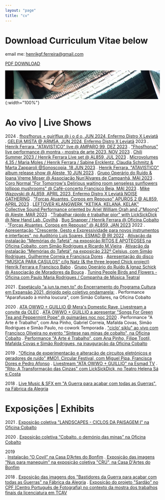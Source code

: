 ```yaml
---
layout: "page"
title: "cv"
---
```


# Download Curriculum Vitae below

email me: henrikgf.ferreira@gmail.com

[PDF DOWNLOAD](assets/cv/CV_Henrik_07_2024.pdf)

![Banner BC 2019](assets/cv/banner_bandcamp_2019.jpg){:width="100%"}


# Ao vivo | Live Shows
2024
. [fhosfhorus + guirlflux @ i o d o, JUN 2024, Enfermo Distro X Leviatã][LEVIATAEND]
. [GELEIA MISTA @ ARM5A, JUN 2024, Enfermo Distro X Leviatã][LEVIATAEND]
2023
. [Henrik Ferrara, "ATAVISTICO" live @ AMPARO 99, DEZ 2023](assets/cv/amparo2023.jpg)
. ["Fhosfhorus" live performance @ montra - mostra de arte 2023, NOV 2023][MONTRA]
. [Chili Summer 2023 / Henrik Ferrara Live set @ AL859, JUL 2023][ATAWORMCHILI]
. [Microvolumes 4.35 / Maria Moles / Henrik Ferrara / Sabine Ercklentz, Claudia Schmitz & Marta Zapparoli @Sonoscopia, 18 JUN 2023][ATASONOS]
. [Henrik Ferrara, "ATAVISTICO" album release show @ Aleste, 10 JUN 2023][ATAVISTICOALESTE]
. [Grupo Operário do Ruído & Ioana Vreme Moser @ Associação Nun'Alvares de Campanhã, MAI 2023][GORIOANA]
. [Coro Normal "For Tomorrow's Delirious waiting room senseless sunflowers lollipop mushrooms" @ Café-concerto Francisco Beja, MAI 2023][CORONORMAL1]
. [Mike Wazovski @ AL859, APRIL 2023, Enfermo Distro X Leviatã NOISE GATHERING][MIKE]
. ["Forças Atuantes, Corpos em Repouso" APUROS 2 @ AL859, APRIL 2023][FACR22]
. [LEFTOVER KLANGWERK "KETIKA, KELANA, KELAK" Collective Sound Performance oriented by Ariel William Orah and J"Moong" @ Aleste, MAR 2023][KLANGWERK]
. ["Trabalhar rápido é trabalhar pior" with LickSickDick @ New Hand Lab, Covilhã][NHLshow]
. [Bug Snapper / Henrik Ferrara @ Oficina Cobalto][BUGHENRIK]
. ["Forças Atuantes, Corpos em Repouso" @ AL859, JAN 2023][FACR27]
2022
. [Apresentação "Crescente, Gesto e Expressividade para novos instrumentos e interfaces", no Auditório Luís Soares, ESMAD @ IRI 2022](assets/cv/IRI_2022.PNG)
. [Ativação da instalação "Memórias do Tafetá", na exposição RITOS E APOTEOSES na Oficina Cobalto, com Simão Rodrigues e Ricardo M.Vieira][MemoriasTafeta2]
. [Ativação da instalação “Memórias do Tafetá”, na exposição 232º Celsius, com Simão Rodrigues, Guilherme Correia e Francisca Dores][MemoriasTafeta]
. [Apresentação do disco "MÚSICA PARA CASULOS" c/Ig Natz (& the three legged Chick project) Henrik Ferrara e Francisco Babo][CASULOS]
. [Grupo Operário do Ruído & Ignaz Schick @ Associação de Moradores da Bouça][GORIGNAZ]
. [Tuning People Birds and Flowers - Oficina com Paulo Maria Rodrigues / Companha de Música Teatral][BIRDSANDFLOWERS]

2021
. [Espetáculo "a.jun.ta.men.to" do Encerramento do Programa Cultura em Expansão 2021, dirigido pelo coletivo ondamarela;][AJUNTA]
. Performance "Aparafusado à minha loucura", com Simão Collares, na Oficina Cobalto

2020
. [ATA OWWO + GUILLIO @ Mera's Domestic Rave, Livestream a convite da OLEC][ATAGILOLEC]
. [ATA OWWO + GUILLIO a apresentar "Songs For Green Tea and Peppermint Pope" @ guimarães noc noc 2020][ATAGILNOCNOC]
. Performance "A Arte é Trabalho", com Ana Pinho, Gabriel Correia, Mafalda Covas, Simão Rodrigues e Simão Paulo, no cowork Temporada
. ["ciclo' siklu" ao vivo com Francisco Oliveira no evento "Síntese nas minas de cobalto", na Oficina Cobalto][SIKLU]
. [Performance "A Arte é Trabalho", com Ana Pinho, Filipe Tootil, Mafalda Covas e Simão Rodrigues, na inauguração da Oficina Cobalto][INAU_COBALTO]

2019
. ["Oficina de experimentação e alteração de circuitos eletrónicos e geradores de ruído" #MO1, Circular Festival, com Miguel Pipa, Francisca Dores e Pedro Afonso][MODOS]
. [Livestream "ATA OWWO + GUILLIO" na Esmad TV][ATAGILESMAD]
. ["Rito: A Transformação das Cinzas" com LickSickDick, no Teatro Helena Sá e Costa](/assets/cv/cartaz_rito_19_lsd.jpg)

2018
. [Live Music & SFX em "A Guerra para acabar com todas as Guerras", na Fábrica da Alegria][AGUERRA]

# Exposições | Exhibits
2021
. [Exposição coletiva "LANDSCAPES - CICLOS DA PAISAGEM I" na Oficina Cobalto](/assets/cv/landscapes2_cobalto_2021.jpg)

2020
. [Exposição coletiva “Cobalto, o demónio das minas” na Oficina Cobalto](/assets/cv/cobalto2020_expo_col.jpg)

2019  
. [Instalação “O Covil” na Casa D’Artes do Bonfim][OCOVIL]
. [Exposição das imagens "Nus para manequim" na exposição coletiva "CRÚ", na Casa D'Artes do Bonfim][LINKNUS]

2018 
. [Exposição das imagens dos "Bastidores da Guerra para acabar com todas as Guerras" na Fábrica da Alegria][FOTOSAGUERRA]
. [Exposição do projeto "Sardão" no CPF (Centro Português de Fotografia) no contexto da mostra dos trabalhos finais da licenciatura em TCAV][FOTOSSARDAO]

[AGUERRA]: https://youtu.be/j26LGHuq4WI
[ATAGILESMAD]: https://youtu.be/tlLY3H3FFDs
[MODOS]: https://www.instagram.com/p/B3-Zv7mJe4n/
[INAU_COBALTO]: https://youtu.be/3XxuQCeeTZw
[SIKLU]: https://youtu.be/FtGh3A-eWp4
[ATAGILNOCNOC]: https://www.thresholdmagazine.pt/2020/10/fotogaleria-ata-owwo-guillio-guimaraes.html
[ATAGILOLEC]: https://youtu.be/aMxW1Y3qvkA
[FOTOSSARDAO]: https://sites.google.com/view/henrik-ferrara/works/photography#h.qat9ir3bz6xm
[FOTOSAGUERRA]: https://sites.google.com/view/henrik-ferrara/works/photography#h.8807bp2yfv47
[LINKNUS]: https://sites.google.com/view/henrik-ferrara/works/photography?authuser=0#h.hvevk8qo9iba
[OCOVIL]: https://youtu.be/VkEyyWvcuZY
[BIRDSANDFLOWERS]:https://www.facebook.com/media/set/?vanity=CulturaEmExpansao&set=a.3182831341945773
[AJUNTA]: https://www.culturaemexpansao.pt/multimedia-detalhe/a-jun-ta-men-to-ondamarela/
[GORIGNAZ]: https://www.culturaemexpansao.pt/sessao/grupo-operario-do-ruido-andamp-ignaz-schick/
[CASULOS]: https://fb.me/e/3dxBC6nRj
[MemoriasTafeta]: https://www.instagram.com/reel/Ck_Rno0Jj0C/
[MemoriasTafeta2]: https://www.instagram.com/p/CmUdbErs8eT/
[FACR27]: https://www.instagram.com/p/CoA8ykUMxYs/
[BUGHENRIK]: https://www.instagram.com/p/CoX8Y4Qsmyc/
[NHLshow]: https://www.instagram.com/p/CqntLqTsbU3/
[KLANGWERK]:https://www.soydivision.berlin/leftover-klangwerk
[MIKE]:https://enfermodistro.blogspot.com/2023/04/noise-gathering-15th-april-al859.html
[GORIOANA]:https://www.culturaemexpansao.pt/en/sessao/grupo-operario-do-ruido-andamp-ioana-vreme-moser/
[ATAVISTICOALESTE]:https://www.facebook.com/photo/?fbid=578500207697139&set=a.419717393575422
[MONTRA]:https://youtu.be/_hM1bXx5QyA?si=iO_RB02cfTPqIXG1
[ATASONOS]:https://www.goethe.de/ins/pt/pt/ver.cfm?event_id=24834943
[ATAWORMCHILI]:https://www.instagram.com/p/Cuze0RHIgFR/?img_index=7
[CORONORMAL1]:https://www.instagram.com/p/CrydoDhs01n/
[FACR22]:https://www.instagram.com/p/CseCz1LNRGF/
[LEVIATAEND]:https://www.instagram.com/p/C8H5Bm-saT1/
